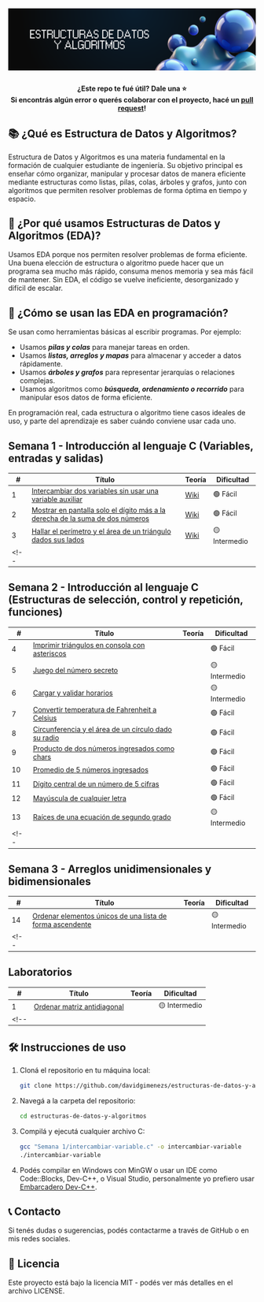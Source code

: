 <h1 align="center">
  <a name="logo"><img src="src/img/eda-banner.png" alt="Estructuras de Datos y Algoritmos" width="750"></a>
</h1>

<h4 align="center">¿Este repo te fué útil? Dale una ⭐
  </br> 
  Si encontrás algún error o querés colaborar con el proyecto, hacé un 
  <a href="https://github.com/cpfiuna/mi-primer-pr">pull request</a>!
</h4>

## 📚 ¿Qué es Estructura de Datos y Algoritmos?
Estructura de Datos y Algoritmos es una materia fundamental en la formación de cualquier estudiante de ingeniería. Su objetivo principal es enseñar cómo organizar, manipular y procesar datos de manera eficiente mediante estructuras como listas, pilas, colas, árboles y grafos, junto con algoritmos que permiten resolver problemas de forma óptima en tiempo y espacio.

## 🤔 ¿Por qué usamos Estructuras de Datos y Algoritmos (EDA)?
Usamos EDA porque nos permiten resolver problemas de forma eficiente. Una buena elección de estructura o algoritmo puede hacer que un programa sea mucho más rápido, consuma menos memoria y sea más fácil de mantener. Sin EDA, el código se vuelve ineficiente, desorganizado y difícil de escalar.

## 🧠 ¿Cómo se usan las EDA en programación?
Se usan como herramientas básicas al escribir programas. Por ejemplo:

- Usamos ***pilas y colas*** para manejar tareas en orden.
- Usamos ***listas, arreglos y mapas*** para almacenar y acceder a datos rápidamente.
- Usamos ***árboles y grafos*** para representar jerarquías o relaciones complejas.
- Usamos algoritmos como ***búsqueda, ordenamiento o recorrido*** para manipular esos datos de forma eficiente.

En programación real, cada estructura o algoritmo tiene casos ideales de uso, y parte del aprendizaje es saber cuándo conviene usar cada uno.

## Semana 1 - Introducción al lenguaje C (Variables, entradas y salidas)

|  #  |  Título  |  Teoría  |  Dificultad                 
|-----|----------|----------|--------------
|1|[Intercambiar dos variables sin usar una variable auxiliar](/Semana%201/intercambiar-variable.c) | [Wiki](https://github.com/davidgimenezs/estructuras-de-datos-y-algoritmos/wiki/Ejercicio-001-%E2%80%90-Intercambiar-dos-variables-sin-usar-una-variable-auxiliar) | 🟢 Fácil
|2|[Mostrar en pantalla solo el dígito más a la derecha de la suma de dos números](/Semana%201/digito-derecha.c) | [Wiki](https://github.com/davidgimenezs/estructuras-de-datos-y-algoritmos/wiki/Ejercicio-002-%E2%80%90-Mostrar-en-pantalla-solo-el-d%C3%ADgito-m%C3%A1s-a-la-derecha-de-la-suma-de-dos-n%C3%BAmeros) | 🟢 Fácil
|3|[Hallar el perímetro y el área de un triángulo dados sus lados](/Semana%201/perimetro-area.c) | [Wiki](https://github.com/davidgimenezs/estructuras-de-datos-y-algoritmos/wiki/Ejercicio-003-%E2%80%90-Hallar-el-per%C3%ADmetro-y-el-%C3%A1rea-de-un-tri%C3%A1ngulo-dados-sus-lados) | 🟡 Intermedio
<!-- ||[]()|| -->

## Semana 2 - Introducción al lenguaje C (Estructuras de selección, control y repetición, funciones)

|  #  |  Título  |  Teoría  |  Dificultad                 
|-----|----------|----------|--------------
|4|[Imprimir triángulos en consola con asteriscos](/Semana%202/imprimir-triangulo.c) | | 🟢 Fácil
|5|[Juego del número secreto](/Semana%202/numero-secreto.c) |  | 🟡 Intermedio
|6|[Cargar y validar horarios](/Semana%202/validar-horarios.c) | | 🟡 Intermedio
|7|[Convertir temperatura de Fahrenheit a Celsius](/Semana%202/convertir-temperatura.c) | | 🟢 Fácil
|8|[Circunferencia y el área de un círculo dado su radio](/Semana%202/area-y-perimetro-circulo.c) | | 🟢 Fácil
|9|[Producto de dos números ingresados como chars](/Semana%202/producto-de-chars.c) | | 🟢 Fácil
|10|[Promedio de 5 números ingresados](/Semana%202/promedio-numeros.c) | | 🟢 Fácil
|11|[Dígito central de un número de 5 cifras](/Semana%202/digito-del-medio.c) | | 🟢 Fácil
|12|[Mayúscula de cualquier letra](/Semana%202/mayuscula-de-letra.c) | | 🟢 Fácil
|13|[Raíces de una ecuación de segundo grado](/Semana%202/raices-polinomio.c) | | 🟡 Intermedio
<!-- ||[]()|| -->

## Semana 3 - Arreglos unidimensionales y bidimensionales

|  #  |  Título  |  Teoría  |  Dificultad                 
|-----|----------|----------|--------------
|14|[Ordenar elementos únicos de una lista de forma ascendente](/Semana%203/ordenar-lista.c) | | 🟡 Intermedio
<!-- ||[]()|| -->

## Laboratorios

|  #  |  Título  |  Teoría  |  Dificultad                 
|-----|----------|----------|--------------
|1|[Ordenar matriz antidiagonal](/lab/lab-001.c) | | 🟡 Intermedio
<!-- ||[]()|| -->

## 🛠️ Instrucciones de uso

1. Cloná el repositorio en tu máquina local:
   ```bash
   git clone https://github.com/davidgimenezs/estructuras-de-datos-y-algoritmos.git
   ```

2. Navegá a la carpeta del repositorio:
   ```bash
   cd estructuras-de-datos-y-algoritmos
   ```

3. Compilá y ejecutá cualquier archivo C:
   ```bash
   gcc "Semana 1/intercambiar-variable.c" -o intercambiar-variable
   ./intercambiar-variable
   ```

4. Podés compilar en Windows con MinGW o usar un IDE como Code::Blocks, Dev-C++, o Visual Studio, personalmente yo prefiero usar [Embarcadero Dev-C++](https://sourceforge.net/projects/embarcadero-devcpp/).

## 📞 Contacto
Si tenés dudas o sugerencias, podés contactarme a través de GitHub o en mis redes sociales.

## 📄 Licencia
Este proyecto está bajo la licencia MIT - podés ver más detalles en el archivo LICENSE.
